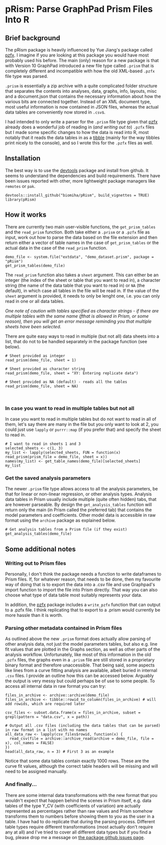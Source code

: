 # pRism: Parse GraphPad Prism Files Into R
## Brief background

The pRism package is heavily influenced by Yue Jiang's package called [pzfx](https://cran.r-project.org/web/packages/pzfx/ "pzfx package"). I imagine if you are looking at this package you would have most probably used his before. The main (only) reason for a new package is that with Version 10 GraphPad introduced a new file type called `.prism` that is completely different and incompatible with how the old XML-based `.pzfx` file type was parsed.

`.prism` is essentially a zip archive with a quite complicated folder structure that separates the contents into analyses, data, graphs, info, layouts, misc and a document.json that contains the necessary information about how the various bits are connected together. Instead of an XML document type, most useful information is now contained in JSON files, whereas the actual data tables are conveniently now stored in `.csv`s.

I had intended to only write a parser for the `.prism` file type given that [pzfx](https://cran.r-project.org/web/packages/pzfx/ "pzfx package") already does a wonderful job of reading in (*and writing out to*) `.pzfx` files but I made some specific changes to how the data is read into R, most notably that it reads the data tables in as a [tibble](https://tibble.tidyverse.org/ "tibble package") (mainly for the way tibbles print nicely to the console), and so I wrote this for the `.pzfx` files as well.

## Installation

The best way is to use the [devtools](https://devtools.r-lib.org/ "devtools package") package and install from github. It seems to understand the dependencies and build requirements. There have been issues reported with other, more lightweight package managers like `remotes` or `pak`.

```{r, eval=FALSE}
devtools::install_github("biomiha/pRism", build_vignettes = TRUE)
library(pRism)
```

## How it works

There are currently two main user-visible functions, the `get_prism_tables` and the `read_prism` function. Both take either a `.prism` or a `.pzfx` file as input, work out how to parse the data based on the file extension and then return either a vector of table names in the case of `get_prism_tables` or the actual data in the case of the `read_prism` function.

```{r}
demo_file <- system.file("extdata", "demo_dataset.prism", package = "pRism")
get_prism_tables(demo_file)
```

The `read_prism` function also takes a `sheet` argument. This can either be an integer (the index of the sheet or table that you want to read in), a character string (the name of the data table that you want to read in) or `NA` (the default), in which case all tables in the file will be read in. If the value of the `sheet` argument is provided, it needs to only be lenght one, i.e. you can only read in one or all data tables.

*One note of caution with tables specified as character strings - if there are multiple tables with the same name (fthat is allowed in Prism, or some reason), then you will get an error message reminding you that multiple sheets have been selected.*

There are quite easy ways to read in multiple (but not all) data sheets into a list, that do not to be handled separately in the package function (see below).

```{r}
# Sheet provided as integer
read_prism(demo_file, sheet = 1)
```

```{r}
# Sheet provided as character string
read_prism(demo_file, sheet = "XY: Entering replicate data")
```

```{r}
# Sheet provided as NA (default) - reads all the tables
read_prism(demo_file, sheet = NA)
```

&nbsp;


### In case you want to read in multiple tables but not all

In case you want to read in multiple tables but do not want to read in all of them, let's say there are many in the file but you only want to look at 2, you could just use `lapply` or `purrr::map` (if you prefer that) and specify the sheet to read in.

```{r}
# I want to read in sheets 1 and 3
selected_sheets <- c(1, 3)
my_list <- lapply(selected_sheets, FUN = function(x) read_prism(prism_file = demo_file, sheet = x))
names(my_list) <- get_table_names(demo_file)[selected_sheets]
my_list
```

### Get the saved analysis parameters
The newer `.prism` file type allows access to all the analysis parameters, be that for linear or non-linear regression, or other analysis types. Analysis data tables in Prism usually include multiple (quite often hidden) tabs, that are however parseable. By design the `get_analysis_tables` function will return only the main (in Prism called the preferred tab) that contains the model parameters and coefficients. Other model data is accessible in raw format using the `archive` package as explained below. 

```{r}
# Get analysis tables from a Prism file (if they exist)
get_analysis_tables(demo_file)
```


## Some additional notes

### Writing out to Prism files

Personally, I don't think the package needs a function to write dataframes to Prism files. If, for whatever reason, that needs to be done, then my favourite way of doing that is to export the data into a .csv file and use Graphpad's import function to import the file into Prism directly. That way you can also choose what type of data table most suitably represents your data.

In addition, the [pzfx](https://cran.r-project.org/web/packages/pzfx/ "pzfx package") package includes a `write_pzfx` function that can output to a .pzfx file. I think replicating that to export to a .prism would currently be more hassle than it is worth.

### Parsing other metadata contained in Prism files

As outlined above the new `.prism` format does actually allow parsing of other analysis data, not just the model parameters tables, but also e.g. line fit values that are plotted in the Graphs section, as well as other parts of the analysis workflow. 
Unfortunately, like most of this information in the old `.pzfx` files, the graphs even in a `.prism` file are still stored in a proprietary binary format and therefore unaccessible. That being said, some aspects like lines from a curve fitting analysis are available, albeit buried in internal `.csv` files. I provide an outline how this can be accessed below. Arguably the output is very messy but could perhaps be of use to some people. To access all internal data in raw format you can try:

```{r}
files_in_archive <- archive::archive(demo_file)
files_in_archive <- tibble::rowid_to_column(files_in_archive) # will add rowids, which are required later

csv_files <- subset.data.frame(x = files_in_archive, subset = grepl(pattern = "data.csv", x = path))

# Output all .csv files (including the data tables that can be parsed) in raw format in a list with no names
all_data_raw <- lapply(csv_files$rowid, function(x) {
  read_csv(file = archive::archive_read(archive = demo_file, file = x), col_names = FALSE)
})
head(all_data_raw, n = 3) # First 3 as an example
```
Notice that some data tables contain exactly 1000 rows. These are the curve fit values, although the correct table headers will be missing and will need to be assigned manually. 

### And finally...

There are some internal data transformations with the new format that you wouldn't expect that happen behind the scenes in Prism itself, e.g. data tables of the type Y_CV (with coefficients of variation) are actually represented as percentages rather than raw values and Prism somehow transforms them to numbers before showing them to you as the user in a table. I have had to do replicate that during the parsing process. Different table types require different transformations (most actually don't require any at all) and I've tried to cover all different data types but if you find a bug, please drop me a message on [the package github issues page](https://github.com/Biomiha/pRism/issues "github issues").
